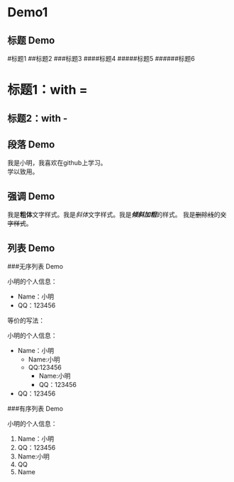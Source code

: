# Demo1

## 标题 Demo

#标题1
##标题2
###标题3
####标题4
#####标题5
######标题6

标题1：with =
===

标题2：with -
---

## 段落 Demo

我是小明，我喜欢在github上学习。  
学以致用。





## 强调 Demo

我是**粗体**文字样式。我是*斜体*文字样式。我是***倾斜加粗***的样式。
我是~~删除线~~的~~文字样式~~。

## 列表 Demo

###无序列表 Demo

小明的个人信息：
* Name：小明
* QQ：123456

等价的写法：

小明的个人信息：
- Name：小明
  - Name:小明
  - QQ:123456
    * Name:小明
    * QQ：123456
- QQ：123456

###有序列表 Demo

小明的个人信息：  
1. Name：小明  
2. QQ：123456  
  1. Name:小明    
5. QQ  
4. Name
